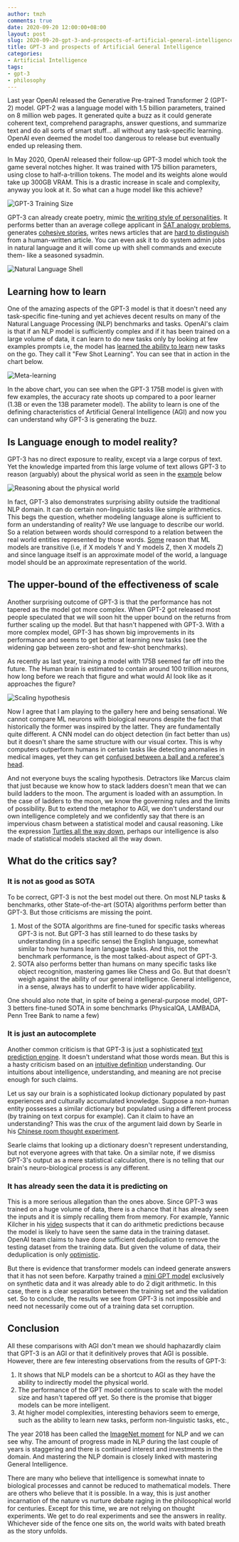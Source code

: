 ```yaml
---
author: tmzh
comments: true
date: 2020-09-20 12:00:00+08:00
layout: post
slug: 2020-09-20-gpt-3-and-prospects-of-artificial-general-intelligence
title: GPT-3 and prospects of Artificial General Intelligence 
categories:
- Artificial Intelligence 
tags:
- gpt-3
- philosophy 
---
```


Last year OpenAI released the Generative Pre-trained Transformer 2 (GPT-2) model. GPT-2 was a language model with 1.5 billion parameters, trained on 8 million web pages. It generated quite a buzz as it could generate coherent text, comprehend paragraphs, answer questions, and summarize text and do all sorts of smart stuff... all without any task-specific learning. OpenAI even deemed the model too dangerous to release but eventually ended up releasing them.

In May 2020, OpenAI released their follow-up GPT-3 model which took the game several notches higher. It was trained with 175 billion parameters, using close to half-a-trillion tokens. The model and its weights alone would take up 300GB VRAM. This is a drastic increase in scale and complexity, anyway you look at it. So what can a huge model like this achieve?

![GPT-3 Training Size](/images/2020-09-26-gpt-3-training-size.png)

<!--more-->

GPT-3 can already create poetry, mimic [the writing style of personalities](https://www.gwern.net/GPT-3#literary-parodies). It performs better than an average college applicant in [SAT analogy problems](https://arxiv.org/pdf/2005.14165.pdf#page=25), generates [cohesive stories](https://medium.com/@aidungeon/ai-dungeon-dragon-model-upgrade-7e8ea579abfe), writes news articles that are [hard to distinguish](https://arxiv.org/pdf/2005.14165.pdf#page=27) from a human-written article. You can even ask it to do system admin jobs in natural language and it will come up with shell commands and execute them- like a seasoned sysadmin. 

![Natural Language Shell](/images/2020-09-26-nlsh.png)


## Learning how to learn
One of the amazing aspects of the GPT-3 model is that it doesn't need any task-specific fine-tuning and yet achieves decent results on many of the Natural Language Processing (NLP) benchmarks and tasks. OpenAI's claim is that if an NLP model is sufficiently complex and if it has been trained on a large volume of data, it can learn to do new tasks only by looking at few examples prompts i.e, the model has [learned the ability to learn](https://www.gwern.net/newsletter/2020/05#meta-learning) new tasks on the go. They call it "Few Shot Learning". You can see that in action in the chart below. 

![Meta-learning](/images/2020-09-26-meta-learning.png)

In the above chart, you can see when the GPT-3 175B model is given with few examples, the accuracy rate shoots up compared to a poor learner (1.3B or even the 13B parameter model). The ability to learn is one of the defining characteristics of Artificial General Intelligence (AGI) and now you can understand why GPT-3 is generating the buzz.

## Is Language enough to model reality? 
 GPT-3 has no direct exposure to reality, except via a large corpus of text. Yet the knowledge imparted from this large volume of text allows GPT-3 to reason (arguably) about the physical world as seen in the [example](https://www.lesswrong.com/posts/L5JSMZQvkBAx9MD5A/to-what-extent-is-gpt-3-capable-of-reasoning) below 

![Reasoning about the physical world](/images/2020-09-26-reasoning.png)

In fact, GPT-3 also demonstrates surprising ability outside the traditional NLP domain. It can do certain non-linguistic tasks like simple arithmetics. This begs the question, whether modeling language alone is sufficient to form an understanding of reality? We use language to describe our world. So a relation between words should correspond to a relation between the real world entities represented by those words. [Some](https://deponysum.com/2020/01/16/recent-advances-in-natural-language-processing-some-woolly-speculations/) reason that ML models are transitive (i.e, if X models Y and Y models Z, then X models Z) and since language itself is an approximate model of the world, a language model should be an approximate representation of the world. 

## The upper-bound of the effectiveness of scale
Another surprising outcome of GPT-3 is that the performance has not tapered as the model got more complex. When GPT-2 got released most people speculated that we will soon hit the upper bound on the returns from further scaling up the model. But that hasn't happened with GPT-3. With a more complex model, GPT-3 has shown big improvements in its performance and seems to get better at learning new tasks (see the widening gap between zero-shot and few-shot benchmarks).

As recently as last year, training a model with 175B seemed far off into the future. The Human brain is estimated to contain around 100 trillion neurons, how long before we reach that figure and what would AI look like as it approaches the figure? 

![Scaling hypothesis](/images/2020-09-26-scaling-hypothesis.png)

Now I agree that I am playing to the gallery here and being sensational. We cannot compare ML neurons with biological neurons despite the fact that historically the former was inspired by the latter. They are fundamentally quite different. A CNN model can do object detection (in fact better than us) but it doesn't share the same structure with our visual cortex. This is why computers outperform humans in certain tasks like detecting anomalies in medical images, yet they can get [confused between a ball and a referee's head](https://www.iflscience.com/technology/ai-camera-ruins-soccar-game-for-fans-after-mistaking-referees-bald-head-for-ball/).

And not everyone buys the scaling hypothesis. Detractors like Marcus claim that just because we know how to stack ladders doesn't mean that we can build ladders to the moon. The argument is loaded with an assumption. In the case of ladders to the moon, we know the governing rules and the limits of possibility. But to extend the metaphor to AGI, we don't understand our own intelligence completely and we confidently say that there is an impervious chasm between a statistical model and causal reasoning. Like the expression [Turtles all the way down](https://www.wikiwand.com/en/Turtles_all_the_way_down), perhaps our intelligence is also made of statistical models stacked all the way down.


## What do the critics say?
### It is not as good as SOTA
To be correct, GPT-3 is not the best model out there. On most NLP tasks & benchmarks, other State-of-the-art (SOTA) algorithms perform better than GPT-3. But those criticisms are missing the point.

1. Most of the SOTA algorithms are fine-tuned for specific tasks whereas GPT-3 is not. But GPT-3 has still learned to do these tasks by understanding (in a specific sense) the English language, somewhat similar to how humans learn language tasks. And this, not the benchmark performance, is the most talked-about aspect of GPT-3. 
2. SOTA also performs better than humans on many specific tasks like object recognition, mastering games like Chess and Go. But that doesn't weigh against the ability of our general intelligence. General intelligence, in a sense, always has to underfit to have wider applicability. 

One should also note that, in spite of being a general-purpose model, GPT-3 betters fine-tuned SOTA in some benchmarks (PhysicalQA, LAMBADA, Penn Tree Bank to name a few)

### It is just an autocomplete
Another common criticism is that GPT-3 is just a sophisticated [text prediction engine](https://www.forbes.com/sites/robtoews/2020/07/19/gpt-3-is-amazingand-overhyped/?sh=5907df881b1c). It doesn't understand what those words mean. But this is a hasty criticism based on an [intuitive definition](https://plato.stanford.edu/entries/chinese-room/#IntuRepl) understanding. Our intuitions about intelligence, understanding, and meaning are not precise enough for such claims.

Let us say our brain is a sophisticated lookup dictionary populated by past experiences and culturally accumulated knowledge. Suppose a non-human entity possesses a similar dictionary but populated using a different process (by training on text corpus for example). Can it claim to have an understanding? This was the crux of the argument laid down by Searle in his [Chinese room thought experiment](https://plato.stanford.edu/entries/chinese-room/#Over). 

Searle claims that looking up a dictionary doesn't represent understanding, but not everyone agrees with that take. On a similar note, if we dismiss GPT-3's output as a mere statistical calculation, there is no telling that our brain's neuro-biological process is any different.

### It has already seen the data it is predicting on
This is a more serious allegation than the ones above. Since GPT-3 was trained on a huge volume of data, there is a chance that it has already seen the inputs and it is simply recalling them from memory. For example, Yannic Kilcher in his [video](https://youtu.be/SY5PvZrJhLE) suspects that it can do arithmetic predictions because the model is likely to have seen the same data in the training dataset. OpenAI team claims to have done sufficient deduplication to remove the testing dataset from the training data. But given the volume of data, their deduplication is only [optimistic](https://arxiv.org/pdf/2005.14165.pdf#page=25).

But there is evidence that transformer models can indeed generate answers that it has not seen before. Karpathy trained a [mini GPT model](https://github.com/karpathy/minGPT) exclusively on synthetic data and it was already able to do 2 digit arithmetic. In this case, there is a clear separation between the training set and the validation set. So to conclude, the results we see from GPT-3 is not impossible and need not necessarily come out of a training data set corruption.

## Conclusion
All these comparisons with AGI don't mean we should haphazardly claim that GPT-3 is an AGI or that it definitively proves that AGI is possible. However, there are few interesting observations from the results of GPT-3:
1. It shows that NLP models can be a shortcut to AGI as they have the ability to indirectly model the physical world.
2. The performance of the GPT model continues to scale with the model size and hasn't tapered off yet. So there is the promise that bigger models can be more intelligent.
3. At higher model complexities, interesting behaviors seem to emerge, such as the ability to learn new tasks, perform non-linguistic tasks, etc.,

The year 2018 has been called the [ImageNet moment](https://thegradient.pub/nlp-imagenet/) for NLP and we can see why. The amount of progress made in NLP during the last couple of years is staggering and there is continued interest and investments in the domain. And mastering the NLP domain is closely linked with mastering General Intelligence.

There are many who believe that intelligence is somewhat innate to biological processes and cannot be reduced to mathematical models. There are others who believe that it is possible. In a way, this is just another incarnation of the nature vs nurture debate raging in the philosophical world for centuries. Except for this time, we are not relying on thought experiments. We get to do real experiments and see the answers in reality. Whichever side of the fence one sits on, the world waits with bated breath as the story unfolds.

